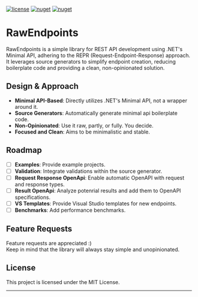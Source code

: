 [![license](https://img.shields.io/github/license/idan-h/RawEndpoints?color=blue&label=license&logo=Github&style=flat-square)](https://github.com/idan-h/RawEndpoints/blob/main/LICENSE.md) [![nuget](https://img.shields.io/nuget/v/RawEndpoints?label=version&logo=NuGet&style=flat-square)](https://www.nuget.org/packages/RawEndpoints) [![nuget](https://img.shields.io/nuget/dt/RawEndpoints?color=blue&label=downloads&logo=NuGet&style=flat-square)](https://www.nuget.org/packages/RawEndpoints)

# RawEndpoints

RawEndpoints is a simple library for REST API development using .NET's Minimal API, adhering to the REPR (Request-Endpoint-Response) approach. It leverages source generators to simplify endpoint creation, reducing boilerplate code and providing a clean, non-opinionated solution.

## Design & Approach

- **Minimal API-Based**: Directly utilizes .NET's Minimal API, not a wrapper around it.
- **Source Generators**: Automatically generate minimal api boilerplate code.
- **Non-Opinionated**: Use it raw, partly, or fully. You decide.
- **Focused and Clean**: Aims to be minimalistic and stable.

## Roadmap

- [ ] **Examples**: Provide example projects.
- [ ] **Validation**: Integrate validations within the source generator.
- [ ] **Request Response OpenApi**: Enable automatic OpenAPI with request and response types.
- [ ] **Result OpenApi**: Analyze potenrial results and add them to OpenAPI specifications.
- [ ] **VS Templates**: Provide Visual Studio templates for new endpoints.
- [ ] **Benchmarks**: Add performance benchmarks.

## Feature Requests

Feature requests are appreciated :)  
Keep in mind that the library will always stay simple and unopinionated.

## License

This project is licensed under the MIT License.

---

